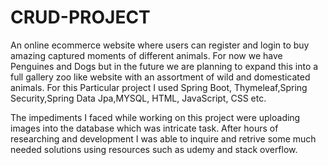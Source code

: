 # CRUD-PROJECT
An online ecommerce website where users can register and login to buy amazing captured moments of different animals.
For now we have Penguines and Dogs but in the future we are planning to expand this into a full gallery zoo like website with an assortment of wild and domesticated animals.
For this Particular project I used Spring Boot, Thymeleaf,Spring Security,Spring Data Jpa,MYSQL, HTML, JavaScript, CSS etc.

The impediments I faced while working on this project were uploading images into the database which was intricate task. After hours of researching and development I was able to inquire and retrive some much needed solutions using resources such as udemy and stack overflow.
